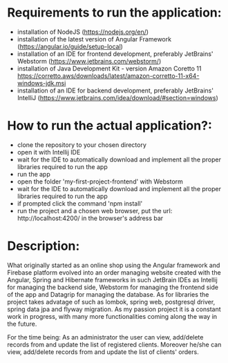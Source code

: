 # Requirements to run the application:
- installation of NodeJS (https://nodejs.org/en/)
- installation of the latest version of Angular Framework (https://angular.io/guide/setup-local)
- installation of an IDE for frontend development, preferably JetBrains' Webstorm (https://www.jetbrains.com/webstorm/)
- installation of Java Development Kit - version Amazon Coretto 11 https://corretto.aws/downloads/latest/amazon-corretto-11-x64-windows-jdk.msi
- installation of an IDE for backend development, preferably JetBrains' IntelliJ (https://www.jetbrains.com/idea/download/#section=windows)

# How to run the actual application?:
- clone the repository to your chosen directory
- open it with Intellij IDE
- wait for the IDE to automatically download and implement all the proper libraries required to run the app
- run the app
- open the folder 'my-first-project-frontend' with Webstorm 
- wait for the IDE to automatically download and implement all the proper libraries required to run the app
- if prompted click the command 'npm install'
- run the project and a chosen web browser, put the url: http://localhost:4200/ in the browser's address bar

# Description:
What originally started as an online shop using the Angular framework and Firebase platform evolved into an order managing website created with the Angular, Spring and Hibernate frameworks in such JetBrain IDEs as Intellij for managing the backend side, Webstorm for managing the frontend side of the app and Datagrip for managing the database. As for libraries the project takes advatage of such as lombok, spring web, postgresql driver, spring data jpa and flyway migration.
As my passion project it is a constant work in progress, with many more functionalities coming along the way in the future.

For the time being:
As an administrator the user can view, add/delete records from and update the list of registered clients. Moreover he/she can view, add/delete records from and update the list of clients' orders. 
